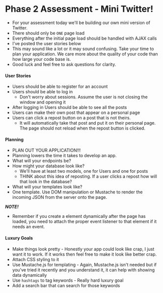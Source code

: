 # Phase 2 Assessment - Mini Twitter!

* For your assessment today we'll be building our own mini version of Twitter.
* There should only be `ONE` page load
* Everything after the initial page load should be handled with AJAX calls
* I've posted the user stories below 
* This may sound like a lot or it may sound confusing. Take your time to plan your application. We care more about the quality of your code than how large your code base is. 
* Good luck and feel free to ask questions for clarity.

#### User Stories

* Users should be able to register for an account
* Users should be able to log in 
	* Don't worry about sessions. Assume the user is not closing the window and opening it
* After logging in Users should be able to see all the posts
* Users can make their own post that appear on a personal page
* Users can click a repost button on a post that is not theirs. 
	* It will automatically take that post and put it on their personal page. The page should not reload when the repost button is clicked.

#### Planning

* PLAN OUT YOUR APPLICATION!!!
* Planning lowers the time it takes to develop an app. 
* What will your endpoints be?
* How might your database look like?
	* We'll have at least two models, one for Users and one for posts
	* THINK about this idea of reposting. If a user clicks a repost how will that look in the database? 
* What will your templates look like?
* One template. Use DOM manipulation or Mustache to render the incoming JSON from the server onto the page.

***NOTE!***

* Remember if you create a element dynamically after the page has loaded, you need to attach the proper event listener to that element if it needs an event.


#### Luxury Goals

* Make things look pretty - Honestly your app could look like crap, I just want it to work. If it works then feel free to make it look like better crap.
* Attach CSS styling to it
* Use Mustache.js for templating - Again, Mustache.js isn't needed but if you've tried it recently and you understand it, it can help with showing data dynamically
* Use `hashtags` to tag keywords - Really hard luxury goal
* Add a search bar that can search for those keywords

